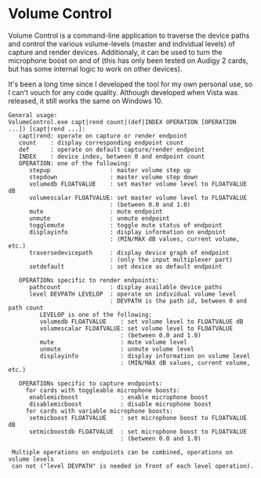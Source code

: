 # Volume Control

Volume Control is a command-line application to traverse the device paths and control the various volume-levels (master and individual levels) of capture and render devices.
Additionaly, it can be used to turn the microphone boost on and of (this has only been tested on Audigy 2 cards, but has some internal logic to work on other devices). 

It's been a long time since I developed the tool for my own personal use, so I can't vouch for any code quality.
Although developed when Vista was released, it still works the same on Windows 10.

```
General usage:
VolumeControl.exe capt|rend count|(def|INDEX OPERATION [OPERATION ...]) [capt|rend ...]:
   capt|rend: operate on capture or render endpoint
   count    : display corresponding endpoint count
   def      : operate on default capture/render endpoint
   INDEX    : device index, between 0 and endpoint count
   OPERATION: one of the following:
      stepup                 : master volume step up
      stepdown               : master volume step down
      volumedb FLOATVALUE    : set master volume level to FLOATVALUE dB
      volumescalar FLOATVALUE: set master volume level to FLOATVALUE
                             : (between 0.0 and 1.0)
      mute                   : mute endpoint
      unmute                 : unmute endpoint
      togglemute             : toggle mute status of endpoint
      displayinfo            : display information on endpoint
                             : (MIN/MAX dB values, current volume, etc.)
      traversedevicepath     : display device graph of endpoint
                             : (only the input multiplexer part)
      setdefault             : set device as default endpoint

   OPERATIONs specific to render endpoints:
      pathcount              : display available device paths
      level DEVPATH LEVELOP  : operate on individual volume level
                             : DEVPATH is the path id, between 0 and path count
         LEVELOP is one of the following:
         volumedb FLOATVALUE    : set volume level to FLOATVALUE dB
         volumescalar FLOATVALUE: set volume level to FLOATVALUE
                                : (between 0.0 and 1.0)
         mute                   : mute volume level
         unmute                 : unmute volume level
         displayinfo            : display information on volume level
                                : (MIN/MAX dB values, current volume, etc.)

   OPERATIONs specific to capture endpoints:
     for cards with toggleable microphone boosts:
      enablemicboost            : enable microphone boost
      disablemicboost           : disable microphone boost
     for cards with variable microphone boosts:
      setmicboost FLOATVALUE    : set microphone boost to FLOATVALUE dB
      setmicboostdb FLOATVALUE  : set microphone boost to FLOATVALUE
                                : (between 0.0 and 1.0)

 Multiple operations on endpoints can be combined, operations on volume levels
 can not ("level DEVPATH" is needed in front of each level operation).
```

